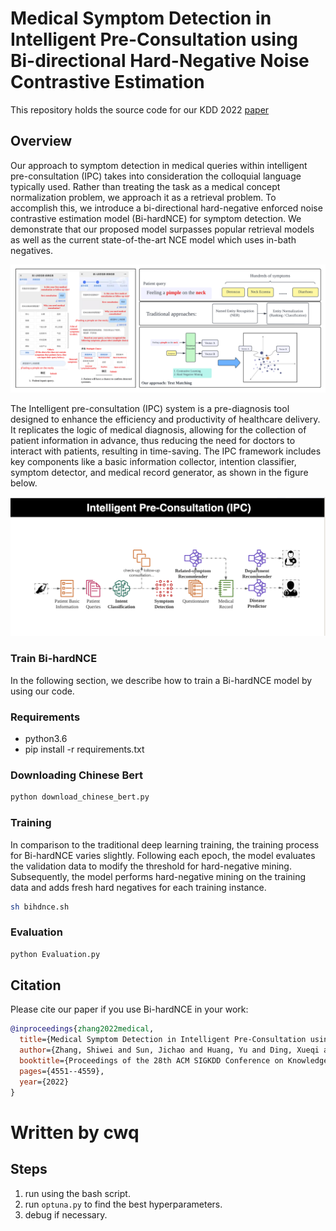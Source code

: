 # Medical Symptom Detection in Intelligent Pre-Consultation using Bi-directional Hard-Negative Noise Contrastive Estimation 

This repository holds the source code for our KDD 2022 [paper](https://dl.acm.org/doi/pdf/10.1145/3534678.3539124)

<!-- Thanks for your interest in our repo! -->

## Overview

Our approach to symptom detection in medical queries within intelligent pre-consultation (IPC) takes into consideration the colloquial language typically used. Rather than treating the task as a medical concept normalization problem, we approach it as a retrieval problem. To accomplish this, we introduce a bi-directional hard-negative enforced noise contrastive estimation model (Bi-hardNCE) for symptom detection. We demonstrate that our proposed model surpasses popular retrieval models as well as the current state-of-the-art NCE model which uses in-bath negatives.

![](img/sym.png)

The Intelligent pre-consultation (IPC) system is a pre-diagnosis tool designed to enhance the efficiency and productivity of healthcare delivery. It replicates the logic of medical diagnosis, allowing for the collection of patient information in advance, thus reducing the need for doctors to interact with patients, resulting in time-saving. The IPC framework includes key components like a basic information collector, intention classifier, symptom detector, and medical record generator, as shown in the figure below. 

![](img/ipc.png)


### Train Bi-hardNCE
In the following section, we describe how to train a Bi-hardNCE model by using our code.

### Requirements
- python3.6
- pip install -r requirements.txt

### Downloading Chinese Bert
```bash
python download_chinese_bert.py 
```
 
### Training

In comparison to the traditional deep learning training, the training process for Bi-hardNCE varies slightly. Following each epoch, the model evaluates the validation data to modify the threshold for hard-negative mining. Subsequently, the model performs hard-negative mining on the training data and adds fresh hard negatives for each training instance.

```bash
sh bihdnce.sh
```

### Evaluation
```bash
python Evaluation.py
```

## Citation

Please cite our paper if you use Bi-hardNCE in your work:

```bibtex
@inproceedings{zhang2022medical,
  title={Medical Symptom Detection in Intelligent Pre-Consultation using Bi-directional Hard-Negative Noise Contrastive Estimation},
  author={Zhang, Shiwei and Sun, Jichao and Huang, Yu and Ding, Xueqi and Zheng, Yefeng},
  booktitle={Proceedings of the 28th ACM SIGKDD Conference on Knowledge Discovery and Data Mining},
  pages={4551--4559},
  year={2022}
}
```

# Written by cwq
## Steps
1. run using the bash script.
2. run `optuna.py` to find the best hyperparameters.
3. debug if necessary.

